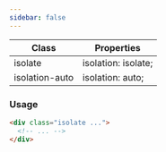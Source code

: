 ```yaml
---
sidebar: false
---
```


| Class       | Properties    |
| ----------- | ------------- |
| isolate	|isolation: isolate;|
|isolation-auto|	isolation: auto;|

### Usage

```html
<div class="isolate ...">
  <!-- ... -->
</div>
```

<div>
<div class="isolate w-22 h-22 bg-slate-400 p-4">
  <!-- ... -->
</div>
</div>
